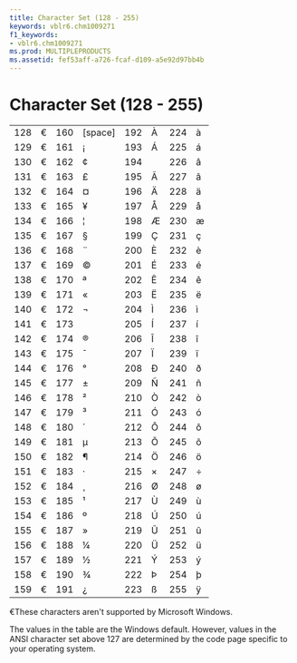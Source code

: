 ```yaml
---
title: Character Set (128 - 255)
keywords: vblr6.chm1009271
f1_keywords:
- vblr6.chm1009271
ms.prod: MULTIPLEPRODUCTS
ms.assetid: fef53aff-a726-fcaf-d109-a5e92d97bb4b
---
```



# Character Set (128 - 255)

|||||||||
|:-----|:-----|:-----|:-----|:-----|:-----|:-----|:-----|
|128|€|160|[space]|192|À|224|à|
|129|€|161|¡|193|Á|225|á|
|130|€|162|¢|194||226|â|
|131|€|163|£|195|Ã|227|ã|
|132|€|164|¤|196|Ä|228|ä|
|133|€|165|¥|197|Å|229|å|
|134|€|166|¦|198|Æ|230|æ|
|135|€|167|§|199|Ç|231|ç|
|136|€|168|¨|200|È|232|è|
|137|€|169|©|201|É|233|é|
|138|€|170|ª|202|Ê|234|ê|
|139|€|171|«|203|Ë|235|ë|
|140|€|172|¬|204|Ì|236|ì|
|141|€|173|­|205|Í|237|í|
|142|€|174|®|206|Î|238|î|
|143|€|175|¯|207|Ï|239|ï|
|144|€|176|°|208|Ð|240|ð|
|145|€|177|±|209|Ñ|241|ñ|
|146|€|178|²|210|Ò|242|ò|
|147|€|179|³|211|Ó|243|ó|
|148|€|180|´|212|Ô|244|ô|
|149|€|181|µ|213|Õ|245|õ|
|150|€|182|¶|214|Ö|246|ö|
|151|€|183|·|215|×|247|÷|
|152|€|184|¸|216|Ø|248|ø|
|153|€|185|¹|217|Ù|249|ù|
|154|€|186|º|218|Ú|250|ú|
|155|€|187|»|219|Û|251|û|
|156|€|188|¼|220|Ü|252|ü|
|157|€|189|½|221|Ý|253|ý|
|158|€|190|¾|222|Þ|254|þ|
|159|€|191|¿|223|ß|255|ÿ|
€These characters aren't supported by Microsoft Windows.

The values in the table are the Windows default. However, values in the ANSI character set above 127 are determined by the code page specific to your operating system.


